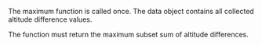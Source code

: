 The maximum function is called once. The data object contains all collected altitude difference values.

The function must return the maximum subset sum of altitude differences.
